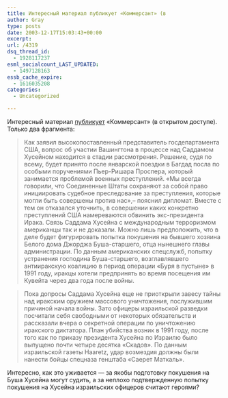 ```yaml
---
title: Интересный материал публикует «Коммерсант» (в
author: Gray
type: posts
date: 2003-12-17T15:03:43+00:00
excerpt:
url: /4319
dsq_thread_id:
  - 1928117237
esml_socialcount_LAST_UPDATED:
  - 1497128163
essb_cache_expire:
  - 1616035208
categories:
  - Uncategorized

---
```








Интересный материал <a href="http://www.kommersant.ru/archive/archive-material.html?docId=436232" target="_blank">публикует</a> &#171;Коммерсант&#187; (в открытом доступе). Только два фрагмента:

> Как заявил высокопоставленный представитель госдепартамента США, вопрос об участии Вашингтона в процессе над Саддамом Хусейном находится в стадии рассмотрения. Решение, судя по всему, будет принято после январской поездки в Багдад посла по особыми поручениями Пьер-Ришара Проспера, который занимается проблемой военных преступлений. &#171;Мы всегда говорили, что Соединенные Штаты сохраняют за собой право инициировать судебное преследование за преступления, которые могли быть совершены против нас&#187;,&#8211; пояснил дипломат. Вместе с тем он отказался уточнить, в совершении каких конкретно преступлений США намереваются обвинить экс-президента Ирака. Связь Саддама Хусейна с международным терроризмом американцы так и не доказали. Можно лишь предположить, что в деле будет фигурировать попытка покушения на бывшего хозяина Белого дома Джорджа Буша-старшего, отца нынешнего главы администрации. По данным американских спецслужб, попытку устранения господина Буша-старшего, возглавлявшего антииракскую коалицию в период операции &#171;Буря в пустыне&#187; в 1991 году, иракцы хотели предпринять во время посещения им Кувейта через два года после войны. 

> Пока допросы Саддама Хусейна еще не приоткрыли завесу тайны над иракским оружием массового уничтожения, послужившим причиной начала войны. Зато офицеры израильской разведки посчитали себя свободными от некоторых обязательств и рассказали вчера о секретной операции по уничтожению иракского диктатора. План убийства возник в 1991 году, после того как по приказу президента Хусейна по Израилю было выпущено почти четыре десятка &#171;Скадов&#187;. По данным израильской газеты Haaretz, удар возмездия должны были нанести бойцы спецназа генштаба &#171;Саерет Маткаль&#187;.

Интересно, как это уживается &#8212; за якобы подготовку покушения на Буша Хусейна могут судить, а за неплохо подтвержденную попытку покушения на Хусейна израильских офицеров считают героями?